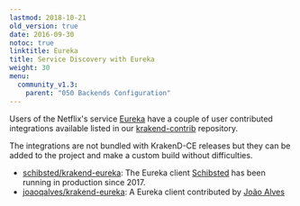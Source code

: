 ```yaml
---
lastmod: 2018-10-21
old_version: true
date: 2016-09-30
notoc: true
linktitle: Eureka
title: Service Discovery with Eureka
weight: 30
menu:
  community_v1.3:
    parent: "050 Backends Configuration"
---
```


Users of the Netflix's service [Eureka](https://github.com/Netflix/eureka) have a couple of user contributed integrations available listed in our [krakend-contrib](https://github.com/devopsfaith/krakend-contrib) repository.

The integrations are not bundled with KrakenD-CE releases but they can be added to the project and make a custom build without difficulties.

- [schibsted/krakend-eureka](https://github.com/schibsted/krakend-eureka): The Eureka client [Schibsted](https://www.schibsted.com) has been running in production since 2017.
- [joaoqalves/krakend-eureka](https://github.com/joaoqalves/krakend-eureka): A Eureka client contributed by [João Alves](https://twitter.com/joaoqalves)
